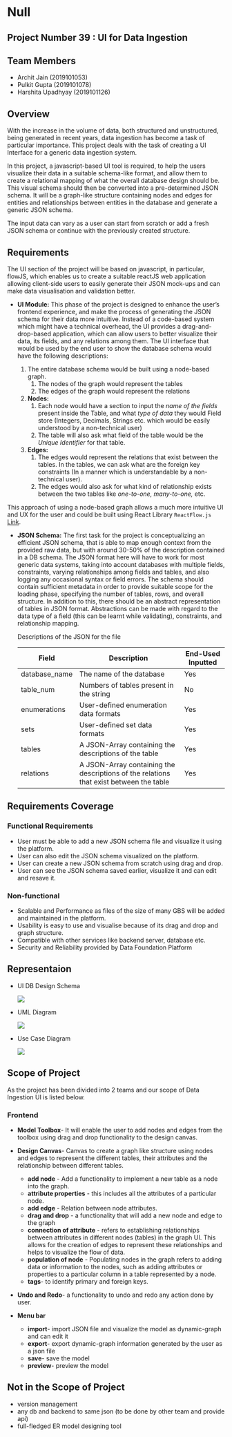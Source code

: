 # Null
## Project Number 39 : UI for Data Ingestion
## Team Members
+ Archit Jain (2019101053)
+ Pulkit Gupta (2019101078)
+ Harshita Upadhyay (2019101126)

## Overview
With the increase in the volume of data, both structured and unstructured, being generated in recent years, data ingestion has become a task of particular importance. This project deals with the task of creating a UI Interface for a generic data ingestion system.

In this project, a javascript-based UI tool is required, to help the users visualize their data in a suitable schema-like format, and allow them to create a relational mapping of what the overall database design should be. This visual schema should then be converted into a pre-determined JSON schema. It will be a graph-like structure containing nodes and edges for entities and relationships between entities in the database and generate a generic JSON schema.

The input data can vary as a user can start from scratch or add a fresh JSON schema or continue with the previously created structure.

## Requirements
The UI section of the project will be based on javascript, in particular, flowJS, which enables us to create a suitable reactJS web application allowing client-side users to easily generate their JSON mock-ups and can make data visualisation and validation better.
- **UI Module:**
This phase of the project is designed to enhance the user’s frontend experience, and make the process of generating the JSON schema for their data more intuitive. Instead of a code-based system which might have a technical overhead, the UI provides a drag-and-drop-based application, which can allow users to better visualize their data, its fields, and any relations among them. 
The UI interface that would be used by the end user to show the database schema would have the following descriptions:

    1. The entire database schema would be built using a node-based graph.
        1. The nodes of the graph would represent the tables
        2. The edges of the graph would represent the relations
    2. **Nodes:**
        1. Each node would have a section to input the *name of the fields* present inside the Table, and what *type of data* they would Field store (Integers, Decimals, Strings etc. which would be easily understood by a non-technical user)
        2. The table will also ask what field of the table would be the *Unique Identifier* for that table.
    3. **Edges:**
        1. The edges would represent the relations that exist between the tables. In the tables, we can ask what are the foreign key constraints (In a manner which is understandable by a non-technical user).
        2. The edges would also ask for what kind of relationship exists between the two tables like *one-to-one, many-to-one,* etc. 

This approach of using a node-based graph allows a much more intuitive UI and UX for the user and could be built using React Library `ReactFlow.js` [Link](https://reactflow.dev/).
- **JSON Schema:**
The first task for the project is conceptualizing an efficient JSON schema, that is able to map enough context from the provided raw data, but with around 30-50% of the description contained in a DB schema. The JSON format here will have to work for most generic data systems, taking into account databases with multiple fields, constraints, varying relationships among fields and tables, and also logging any occasional syntax or field errors.
The schema should contain sufficient metadata in order to provide suitable scope for the loading phase, specifying the number of tables, rows, and overall structure. In addition to this, there should be an abstract representation of tables in JSON format. Abstractions can be made with regard to the data type of a field (this can be learnt while validating), constraints, and relationship mapping.

    Descriptions of the JSON for the file

    | Field | Description | End-Used Inputted |
    | --- | --- | --- |
    | database_name | The name of the database | Yes |
    | table_num | Numbers of tables present in the string | No |
    | enumerations | User-defined enumeration data formats | Yes |
    | sets | User-defined set data formats | Yes |
    | tables | A JSON-Array containing the descriptions of the table | Yes |
    | relations | A JSON-Array containing the descriptions of the relations that exist between the table | Yes |
    
## Requirements Coverage

### Functional Requirements

+ User must be able to add a new JSON schema file and visualize it using the platform.
+ User can also edit the JSON schema visualized on the platform.
+ User can create a new JSON schema from scratch using drag and drop.
+ User can see the JSON schema saved earlier, visualize it and can edit and resave it.

### Non-functional 
+ Scalable and Performance as files of the size of many GBS will be added and maintained in the platform.
+ Usability is easy to use and visualise because of its drag and drop and graph structure.
+ Compatible with other services like backend server, database etc.
+ Security and Reliability provided by Data Foundation Platform 



## Representaion
+ UI DB Design Schema

    ![](https://i.imgur.com/VFiarSr.png)
    
+ UML Diagram

    ![](https://i.imgur.com/FQebpgR.jpg)

+ Use Case Diagram 

    ![](https://i.imgur.com/Cj6JPRi.png)






## Scope of Project
As the project has been divided into 2 teams and our scope of Data Ingestion UI is listed below.

### Frontend
+ **Model Toolbox**- It will enable the user to add nodes and edges from the toolbox using drag and drop functionality to the design canvas.
+ **Design Canvas**- Canvas to create a graph like structure using nodes and edges to represent the different tables, their attributes and the relationship between different tables.
     - **add node**  - Add a functionality to implement a new table as a node into the graph.
    - **attribute properties** - this includes all the attributes of a particular  node.
    - **add edge** - Relation between node attributes.
    - **drag and drop** - a functionality that will add a new node and edge to the graph
    - **connection of attribute** - refers to establishing relationships between attributes in different nodes (tables) in the graph UI. This allows for the creation of edges to represent these relationships and helps to visualize the flow of data.
    - **population of node** - Populating nodes in the graph refers to adding data or information to the nodes, such as adding attributes or properties to a particular column in a table represented by a node.
    - **tags**- to identify primary and foreign keys.
    
+ **Undo and Redo**- a functionality to undo and redo any action done by user.
+ **Menu bar**
    -  **import**- import JSON file and visualize the model as dynamic-graph and can edit it
    -  **export**- export dynamic-graph information generated by the user as a json file
    -  **save**- save the model
    - **preview**- preview the model 

<!-- ## Backend
From given different csv, we will extract the following inferences- 
- **table fields/attributes** 
- **attribute type**  -->
<!-- - **foreign keys**  -->



## Not in the Scope of Project
+ version management 
+ any db and backend to same json (to be done by other team and provide api)
+ full-fledged ER model designing tool

